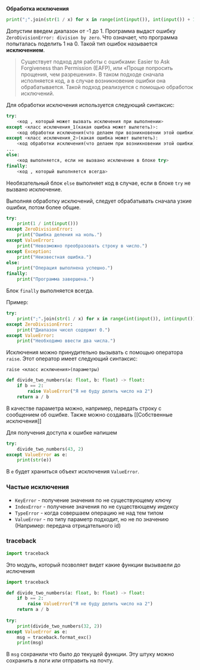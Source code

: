**Обработка исключения**
```python
print(";".join(str(1 / x) for x in range(int(input()), int(input()) + 1)))
```
Допустим введем диапазон от -1 до 1. 
Программа выдаст ошибку `ZeroDivisionError: division by zero`. Что означает, что программа попыталась поделить 1 на 0. Такой тип ошибок называется **исключением**. 

>Существует подход для работы с ошибками: Easier to Ask Forgiveness than Permission (EAFP), или «Проще попросить прощения, чем разрешения». В таком подходе сначала исполняется код, а в случае возникновение ошибки она обрабатывается. Такой подход реализуется с помощью обработок исключений.

Для обработки исключения используется следующий синтаксис:
```python
try:
    <код , который может вызвать исключения при выполнении>
except <класс исключения_1(какая ошибка может вылететь)>:
    <код обработки исключения(что делаем при возникновении этой ошибки)>
except <класс исключения_2>(какая ошибка может вылететь):
    <код обработки исключения(что делаем при возникновении этой ошибки)>
...
else:
    <код выполняется, если не вызвано исключение в блоке try>
finally:
    <код , который выполняется всегда>
```
Необязательный блок `else` выполняет код в случае, если в блоке `try` не вызвано исключение.

Выполняя обработку исключений, следует обрабатывать сначала узкие ошибки, потом более общие. 
```python
try:
    print(1 / int(input()))
except ZeroDivisionError:
    print("Ошибка деления на ноль.")
except ValueError:
    print("Невозможно преобразовать строку в число.")
except Exception:
    print("Неизвестная ошибка.")
else:
    print("Операция выполнена успешно.")
finally:
    print("Программа завершена.")

```
Блок `finally` выполняется всегда.

Пример:
```python
try:
    print(";".join(str(1 / x) for x in range(int(input()), int(input()) + 1)))
except ZeroDivisionError:
    print("Диапазон чисел содержит 0.")
except ValueError:
    print("Необходимо ввести два числа.")
```
Исключения можно принудительно вызывать с помощью оператора `raise`. Этот оператор имеет следующий синтаксис:

`raise <класс исключения>(параметры)`
```python
def divide_two_numbers(a: float, b: float) -> float:
    if b == 2:
        raise ValueError("Я не буду делить число на 2")
    return a / b
```
В качестве параметра можно, например, передать строку с сообщением об ошибке.
Также можно создавать [[Собственные исключения]]

Для получения доступа к ошибке напишем
```python
try:
	divide_two_numbers(43, 2)
except ValueError as e:
	print(str(e))
```
В `e` будет храниться объект исключения `ValueError`.
### Частые исключения 
- `KeyError` - получение значения по не существующему ключу
- `IndexError` - получение значения по не существющему индексу
- `TypeError` - когда совершаем операцию не над тем типом
- `ValueError` - по типу параметр подходит, но не по значению (Например: передача отрицательного id) 

### traceback
```python 
import traceback
```
Это модуль, который позволяет видет какие функции вызываели до ислючения
```python
import traceback

def divide_two_numbers(a: float, b: float) -> float:
    if b == 2:
        raise ValueError("Я не буду делить число на 2")
    return a / b
    
try:
    print(divide_two_numbers(32, 2))
except ValueError as e:
    msg = traceback.format_exc()
    print(msg)
```

В `msg` сохранили что было до текущей функции. Эту штуку можно сохранить в логи или отправить на почту. 